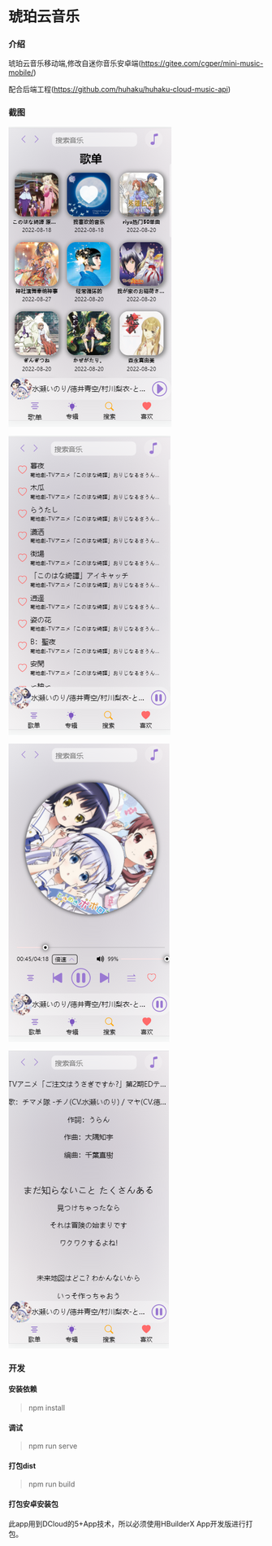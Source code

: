 # 琥珀云音乐

### 介绍
琥珀云音乐移动端,修改自迷你音乐安卓端(https://gitee.com/cgper/mini-music-mobile/)

配合后端工程(https://github.com/huhaku/huhaku-cloud-music-api)

### 截图
![image-20220827210334644](assets/image-20220827210334644.png)

![image-20220827210402182](assets/image-20220827210402182.png)

![image-20220827210420429](assets/image-20220827210420429.png)

![image-20220827210454861](assets/image-20220827210454861.png)

### 开发

#### 安装依赖
> npm install
#### 调试
> npm run serve
#### 打包dist
> npm run build
#### 打包安卓安装包
此app用到DCloud的5+App技术，所以必须使用HBuilderX App开发版进行打包。

